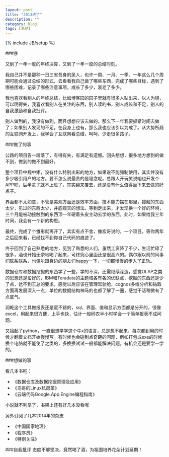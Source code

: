 ```yaml
---
layout: post
title: "2013终了"
description: ""
category: blog
tags: [总结]
---
```

{% include JB/setup %}

###序

又到了一年一度的年终决算，又到了一年一度的总结时刻。

我自己并不是那种一日三省吾身的圣人，也许一周、一月、一季、一年这么几个周期可能会通过总结的形式，去看看我自己做了哪些东西，完成了哪些目标，遇到了哪些困难，记录了哪些注意事项，成长了多少，衰老了多少。

我也喜欢看别人的年终总结，比如博客园的园子里就有很多人贴出来，以人为镜，可以明得失，我喜欢看别人在关注的东西，别人读的书，别人成长和不足，别人的自我激励和自我批评。

别人做到的，我没有做到，而且想想应该去做的，那么下一年我要抓紧时间去做了；如果别人发现的不足，在我身上也有，那么我也应该引以为戒了。从大势所趋的互联网开发上，我学会了互联网看总结，呵呵，少走很多路子。


###做了的事

公路的项目告一段落了，有得有失，有满足有遗憾。回头想想，很多地方想到的做不到，做到的做不到最好，

整个项目中规中矩，没有什么特别出彩的地方，如果说不能强制使用，其实并没有多少吸引用户的地方。要不怎么说最贵的是理念呢。总跟人开玩笑说咱也开发个APP吧，后半辈子就不上班了，其实翻来覆去，还是没有什么值得坐下来去做的好点子。

界面都不太如意，不管是美观方面还是效率方面，技术能力摆在那里，接触的东西太少，见过的东西太少，井底观天的想法。等到走出来，才发现换一个好的环境，三个月能被动接触到的东西顶一年硬着头皮主动去学的东西，此时，如果给我三年时间，我会有一个新的构思。

最终，完成了个雏形就离开了，其实有点不舍，像宏哥说的，一个项目，等你两年之后回来看，已经找不到你自己代码的痕迹了。

终于回到了自己熟悉的地方，见到了熟悉的人们，虽然工资降了不少，生活忙碌了很多，酒也开始无奈地喝了起来，可终究心里面还是很高兴的。偶尔跟以前的同事们联系联系，也偶尔跟身边的朋友们happy一下，一切都慢慢的步入了正轨。

数据仓库和数据挖掘的东西学了一些，学的不深，还需继续深造，感觉OLAP之类的思想还是蛮好的，IBM和Teradata的主题域各有各的优缺点，挖掘的东西还是少了点，达不到王总的要求，感觉以后应该在管理驾驶舱、cognos多维分析和钻取方面再发展深入一点，单位的数据结构神马的也都了解了一圈，感觉干活稍微有了点底气。

润乾这个工具做报表还是蛮不错的，sql、界面、值和显示方面都是分开的，很像excel，用起来很方便，上手也快，估计一般码农半小时学会一个简单报表不成问题。

又拾起了python，一直很想学学这个牛x的语言，总是想不起来，每次都到用的时候才翻着文档开始慢慢写。有时候也会碰到点奇葩的问题，例如打包成exe的时候换个电脑就不能使了之类的，多换换试试一般都能解决问题，有机会还是要学一学的。

###想做的事

看几本书吧：

- 《数据仓库及数据挖掘原理及应用》
- 《鸟哥的Linux私房菜》
- 《云端代码Google.App.Engine编程指南》

小说就不列举了，书架上还有好几本没看呢

另外订阅了几本2014年的杂志

- 《中国国家地理》
- 《程序员》
- 《特别关注》

###自我批评
态度不够坚决，竟然喝了酒，为祖国培养花朵计划延期！